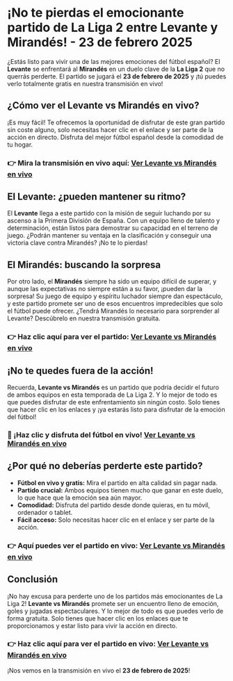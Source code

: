 # ¡No te pierdas el emocionante partido de La Liga 2 entre Levante y Mirandés! - 23 de febrero 2025

¿Estás listo para vivir una de las mejores emociones del fútbol español? El **Levante** se enfrentará al **Mirandés** en un duelo clave de la **La Liga 2** que no querrás perderte. El partido se jugará el **23 de febrero de 2025** y ¡tú puedes verlo totalmente gratis en nuestra transmisión en vivo!

## ¿Cómo ver el Levante vs Mirandés en vivo?

¡Es muy fácil! Te ofrecemos la oportunidad de disfrutar de este gran partido sin coste alguno, solo necesitas hacer clic en el enlace y ser parte de la acción en directo. Disfruta del mejor fútbol español desde la comodidad de tu hogar.

### 👉 Mira la transmisión en vivo aquí: [**Ver Levante vs Mirandés en vivo**](https://tinyurl.com/livestreamfreeo?st=Levante+vs+Mirandes&si=gh)

## El Levante: ¿pueden mantener su ritmo?

El **Levante** llega a este partido con la misión de seguir luchando por su ascenso a la Primera División de España. Con un equipo lleno de talento y determinación, están listos para demostrar su capacidad en el terreno de juego. ¿Podrán mantener su ventaja en la clasificación y conseguir una victoria clave contra Mirandés? ¡No te lo pierdas!

## El Mirandés: buscando la sorpresa

Por otro lado, el **Mirandés** siempre ha sido un equipo difícil de superar, y aunque las expectativas no siempre están a su favor, ¡pueden dar la sorpresa! Su juego de equipo y espíritu luchador siempre dan espectáculo, y este partido promete ser uno de esos encuentros impredecibles que solo el fútbol puede ofrecer. ¿Tendrá Mirandés lo necesario para sorprender al Levante? Descúbrelo en nuestra transmisión gratuita.

### 👉 Haz clic aquí para ver el partido: [**Ver Levante vs Mirandés en vivo**](https://tinyurl.com/livestreamfreeo?st=Levante+vs+Mirandes&si=gh)

## ¡No te quedes fuera de la acción!

Recuerda, **Levante vs Mirandés** es un partido que podría decidir el futuro de ambos equipos en esta temporada de La Liga 2. Y lo mejor de todo es que puedes disfrutar de este enfrentamiento sin ningún costo. Solo tienes que hacer clic en los enlaces y ¡ya estarás listo para disfrutar de la emoción del fútbol!

### 📱 ¡Haz clic y disfruta del fútbol en vivo! [**Ver Levante vs Mirandés en vivo**](https://tinyurl.com/livestreamfreeo?st=Levante+vs+Mirandes&si=gh)

## ¿Por qué no deberías perderte este partido?

- **Fútbol en vivo y gratis:** Mira el partido en alta calidad sin pagar nada.
- **Partido crucial:** Ambos equipos tienen mucho que ganar en este duelo, lo que hace que la emoción sea aún mayor.
- **Comodidad:** Disfruta del partido desde donde quieras, en tu móvil, ordenador o tablet.
- **Fácil acceso:** Solo necesitas hacer clic en el enlace y ser parte de la acción.

### 👉 Aquí puedes ver el partido en vivo: [**Ver Levante vs Mirandés en vivo**](https://tinyurl.com/livestreamfreeo?st=Levante+vs+Mirandes&si=gh)

## Conclusión

¡No hay excusa para perderte uno de los partidos más emocionantes de La Liga 2! **Levante vs Mirandés** promete ser un encuentro lleno de emoción, goles y jugadas espectaculares. Y lo mejor de todo es que puedes verlo de forma gratuita. Solo tienes que hacer clic en los enlaces que te proporcionamos y estar listo para vivir la acción en directo.

### 👉 Haz clic aquí para ver el partido en vivo: [**Ver Levante vs Mirandés en vivo**](https://tinyurl.com/livestreamfreeo?st=Levante+vs+Mirandes&si=gh)

¡Nos vemos en la transmisión en vivo el **23 de febrero de 2025**!
